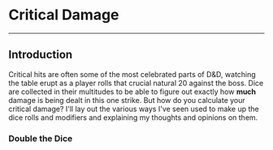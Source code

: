 # Critical Damage

* * *

## Introduction
Critical hits are often some of the most celebrated parts of D&D, watching the table erupt as a player rolls that crucial natural 20 against the boss. Dice are collected in their
multitudes to be able to figure out exactly how **much** damage is being dealt in this one strike. But how do you calculate your critical damage? I'll lay out the various ways I've seen
used to make up the dice rolls and modifiers and explaining my thoughts and opinions on them.

### Double the Dice
